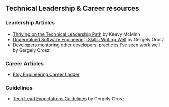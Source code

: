 ## Technical Leadership & Career resources


### Leadership Articles

- [Thriving on the Technical Leadership Path](https://keavy.com/work/thriving-on-the-technical-leadership-path/) by Keavy McMinn
- [Undervalued Software Engineering Skills: Writing Well](https://blog.pragmaticengineer.com/on-writing-well/) by Gergely Orosz
- [Developers mentoring other developers: practices I've seen work well](https://blog.pragmaticengineer.com/developers-mentoring-other-developers/) by Gergely Orosz


### Career Articles

- [Etsy Engineering Career Ladder](https://etsy.github.io/Etsy-Engineering-Career-Ladder/)

### Guidelines

- [Tech Lead Expectations Guidelines](https://docs.google.com/document/d/1kngKHUCS0DHNvZAO8PfkcsTD4Mq7b11L09RIaVpQnwI/edit#) by Gergely Orosz

